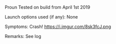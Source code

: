 Proun
Tested on build from April 1st 2019

Launch options used (if any):
None

Symptoms:
Crash!
https://i.imgur.com/8sk3fcJ.png

Remarks:
See log
